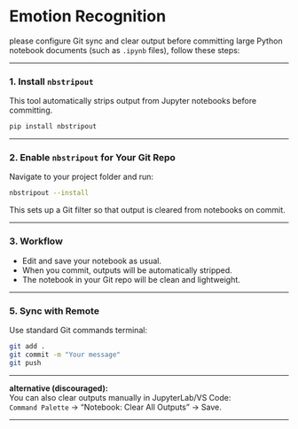 # Emotion Recognition

please configure Git sync and clear output before committing large Python notebook documents (such as `.ipynb` files), follow these steps:

---

### 1. **Install `nbstripout`**

This tool automatically strips output from Jupyter notebooks before committing.

```bash
pip install nbstripout
```

---

### 2. **Enable `nbstripout` for Your Git Repo**

Navigate to your project folder and run:

```bash
nbstripout --install
```

This sets up a Git filter so that output is cleared from notebooks on commit.

---

### 3. **Workflow**

- Edit and save your notebook as usual.
- When you commit, outputs will be automatically stripped.
- The notebook in your Git repo will be clean and lightweight.

---

### 5. **Sync with Remote**

Use standard Git commands terminal:

```bash
git add .
git commit -m "Your message"
git push
```

---

**alternative (discouraged):**  
You can also clear outputs manually in JupyterLab/VS Code:  
`Command Palette` → “Notebook: Clear All Outputs” → Save.

---

